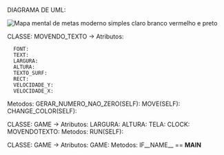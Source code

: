 DIAGRAMA DE UML:

![Mapa mental de metas moderno simples claro branco vermelho e preto](https://github.com/gasparzds/CG/assets/61299557/b2e8e556-cc85-4316-bf1f-39a374ca5a38)


CLASSE: MOVENDO_TEXTO -> 
  Atributos:

  
      FONT:
      TEXT: 
      LARGURA: 
      ALTURA: 
      TEXTO_SURF: 
      RECT: 
      VELOCIDADE_Y:
      VELOCIDADE_X: 
  Metodos: 
      GERAR_NUMERO_NAO_ZERO(SELF):
      MOVE(SELF): 
      CHANGE_COLOR(SELF):

CLASSE: GAME -> 
  Atributos:
      LARGURA:
      ALTURA:
      TELA:
      CLOCK:
      MOVENDOTEXTO:
  Metodos: 
      RUN(SELF):



  CLASSE: GAME -> 
  Atributos:
      GAME:
  Metodos: 
      IF__NAME__ == __MAIN__


      


  

